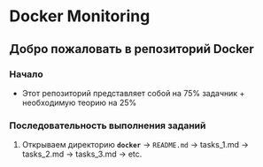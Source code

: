 # Docker Monitoring

## Добро пожаловать в репозиторий Docker

### Начало
- Этот репозиторий представляет собой на 75% задачник + необходимую теорию на 25%

### Последовательность выполнения заданий
  1. Открываем директорию **`docker`** → `README.md` → tasks_1.md → tasks_2.md → tasks_3.md  → etc.
